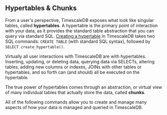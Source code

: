 ## Hypertables & Chunks

From a user's perspective, TimescaleDB exposes what look like singular tables,
called **hypertables**. A hypertable is the primary point of interaction
with your data, as it provides the standard table abstraction that you can query
via standard SQL.  [Creating a hypertable](/hypertable/create_hypertable) in TimescaleDB takes two 
SQL commands: `CREATE TABLE` (with standard SQL syntax),
followed by `SELECT create_hypertable()`.

Virtually all user interactions with TimescaleDB are with hypertables.
Inserting, updating, or deleting data, querying data via SELECTs, altering
tables, adding new columns or indexes, JOINs with other tables or hypertables,
and so forth can (and should) all be executed on the hypertable.

The true power of hypertables comes through an abstraction, or virtual view of
many individual tables that actually store the data, called **chunks**.

All of the following commands allow you to create and manage many aspects of how
your data is managed and queried in TimescaleDB.